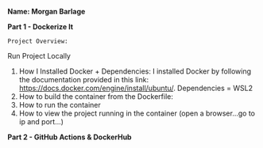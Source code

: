 **Name: Morgan Barlage**

**Part 1 - Dockerize It** <br />
```
Project Overview: 
```
Run Project Locally
1. How I Installed Docker + Dependencies: I installed Docker by following the documentation provided in this link: https://docs.docker.com/engine/install/ubuntu/. Dependencies = WSL2
2. How to build the container from the Dockerfile: 
3. How to run the container
4. How to view the project running in the container (open a browser...go to ip and port...)

**Part 2 - GitHub Actions & DockerHub**

